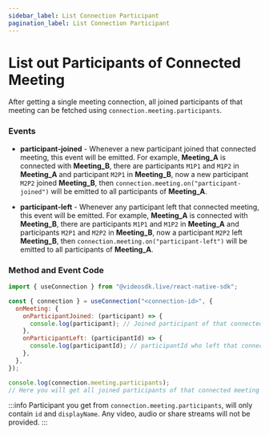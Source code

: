 ```yaml
---
sidebar_label: List Connection Participant
pagination_label: List Connection Participant
---
```


# List out Participants of Connected Meeting

After getting a single meeting connection, all joined participants of that meeting can be fetched using `connection.meeting.participants`.

### Events

- **participant-joined** - Whenever a new participant joined that connected meeting, this event will be emitted. For example, **Meeting_A** is connected with **Meeting_B**, there are participants `M1P1` and `M1P2` in **Meeting_A** and participant `M2P1` in **Meeting_B**, now a new participant `M2P2` joined **Meeting_B**, then `connection.meeting.on("participant-joined")` will be emitted to all participants of **Meeting_A**.

- **participant-left** - Whenever any participant left that connected meeting, this event will be emitted. For example, **Meeting_A** is connected with **Meeting_B**, there are participants `M1P1` and `M1P2` in **Meeting_A** and participants `M2P1` and `M2P2` in **Meeting_B**, now a participant `M2P2` left **Meeting_B**, then `connection.meeting.on("participant-left")` will be emitted to all participants of **Meeting_A**.

### **Method and Event Code**


```js
import { useConnection } from "@videosdk.live/react-native-sdk";

const { connection } = useConnection("<connection-id>", {
  onMeeting: {
    onParticipantJoined: (participant) => {
      console.log(participant); // Joined participant of that connected meeting
    },
    onParticipantLeft: (participantId) => {
      console.log(participantId); // participantId who left that connected meeting
    },
  },
});

console.log(connection.meeting.participants);
// Here you will get all joined participants of that connected meeting
```

:::info
Participant you get from `connection.meeting.participants`, will only contain `id` and `displayName`. Any video, audio or share streams will not be provided.
:::
